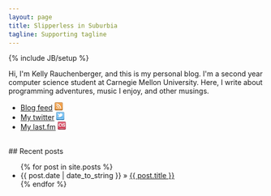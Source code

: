 ```yaml
---
layout: page
title: Slipperless in Suburbia
tagline: Supporting tagline
---
```

{% include JB/setup %}

Hi, I'm Kelly Rauchenberger, and this is my personal blog. I'm a second year computer science student at Carnegie Mellon University. Here, I write about programming adventures, music I enjoy, and other musings.

* [Blog feed](/atom.xml) ![](/assets/themes/tom/images/atom.png)
* [My twitter](http://twitter.com/fefferburbia) ![](/assets/themes/tom/images/twitter_alt.png)
* [My last.fm](http://last.fm/user/fefferburbia) ![](/assets/themes/tom/images/lastFM.png)

<br />
## Recent posts

<ul class="posts">
  {% for post in site.posts %}
    <li><span>{{ post.date | date_to_string }}</span> &raquo; <a href="{{ BASE_PATH }}{{ post.url }}">{{ post.title }}</a></li>
  {% endfor %}
</ul>
